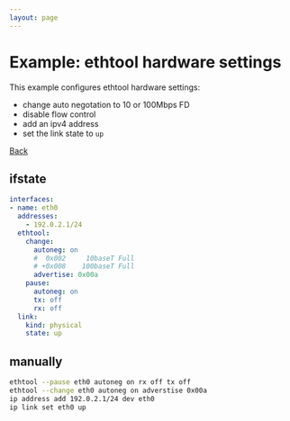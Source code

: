 ```yaml
---
layout: page
---
```


# Example: ethtool hardware settings

This example configures ethtool hardware settings:
- change auto negotation to 10 or 100Mbps FD
- disable flow control
- add an ipv4 address
- set the link state to `up`

[Back](.)


## ifstate

```yaml
interfaces:
- name: eth0
  addresses:
    - 192.0.2.1/24
  ethtool:
    change:
      autoneg: on
      #  0x002     10baseT Full
      # +0x008    100baseT Full
      advertise: 0x00a
    pause:
      autoneg: on
      tx: off
      rx: off
  link:
    kind: physical
    state: up
```


## manually

```bash
ethtool --pause eth0 autoneg on rx off tx off
ethtool --change eth0 autoneg on adverstise 0x00a
ip address add 192.0.2.1/24 dev eth0
ip link set eth0 up
```
